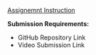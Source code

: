 [Assignemnt Instruction](./assignment-two.pdf)

**Submission Requirements:**

- GitHub Repository Link
- Video Submission Link